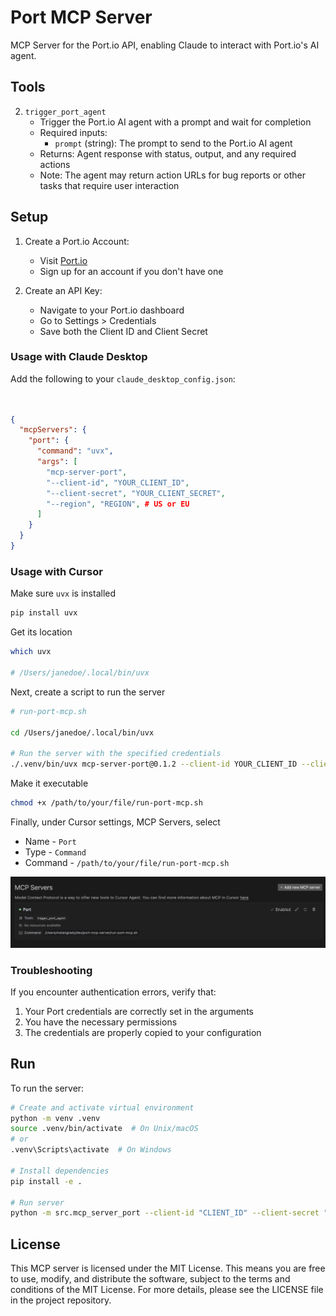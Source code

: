 # Port MCP Server

MCP Server for the Port.io API, enabling Claude to interact with Port.io's AI agent.

## Tools

2. `trigger_port_agent`
   - Trigger the Port.io AI agent with a prompt and wait for completion
   - Required inputs:
     - `prompt` (string): The prompt to send to the Port.io AI agent
   - Returns: Agent response with status, output, and any required actions
   - Note: The agent may return action URLs for bug reports or other tasks that require user interaction

## Setup

1. Create a Port.io Account:
   - Visit [Port.io](https://www.getport.io/)
   - Sign up for an account if you don't have one

2. Create an API Key:
   - Navigate to your Port.io dashboard
   - Go to Settings > Credentials
   - Save both the Client ID and Client Secret

### Usage with Claude Desktop

Add the following to your `claude_desktop_config.json`:

```json


{
  "mcpServers": {
    "port": {
      "command": "uvx",
      "args": [
        "mcp-server-port",
        "--client-id", "YOUR_CLIENT_ID",
        "--client-secret", "YOUR_CLIENT_SECRET",
        "--region", "REGION", # US or EU
      ]
    }
  }
} 
```

### Usage with Cursor

Make sure `uvx` is installed
```bash
pip install uvx
```

Get its location
```bash
which uvx

# /Users/janedoe/.local/bin/uvx
```

Next, create a script to run the server
```bash
# run-port-mcp.sh

cd /Users/janedoe/.local/bin/uvx

# Run the server with the specified credentials
./.venv/bin/uvx mcp-server-port@0.1.2 --client-id YOUR_CLIENT_ID --client-secret YOUR_CLIENT_SECRET --region YOUR_REGION
```

Make it executable
```bash
chmod +x /path/to/your/file/run-port-mcp.sh
```

Finally, under Cursor settings, MCP Servers, select
* Name - `Port`
* Type - `Command`
* Command - `/path/to/your/file/run-port-mcp.sh`

![Cursor MCP Screenshot](/assets/cursor_mcp_screenshot.png)

### Troubleshooting

If you encounter authentication errors, verify that:
1. Your Port credentials are correctly set in the arguments
2. You have the necessary permissions
3. The credentials are properly copied to your configuration

## Run

To run the server:

```bash
# Create and activate virtual environment
python -m venv .venv
source .venv/bin/activate  # On Unix/macOS
# or
.venv\Scripts\activate  # On Windows

# Install dependencies
pip install -e .

# Run server
python -m src.mcp_server_port --client-id "CLIENT_ID" --client-secret "CLIENT_SECRET" --region "REGION"
```

## License

This MCP server is licensed under the MIT License. This means you are free to use, modify, and distribute the software, subject to the terms and conditions of the MIT License. For more details, please see the LICENSE file in the project repository.